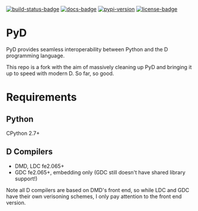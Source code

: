 [![build-status-badge]][build-status]
[![docs-badge]][docs]
[![pypi-version]][pypi]
[![license-badge]][license]

# PyD

PyD provides seamless interoperability between Python and the D programming language.

This repo is a fork with the aim of massively cleaning up PyD and bringing it up to
speed with modern D. So far, so good.

# Requirements

## Python

CPython 2.7+

## D Compilers

* DMD, LDC fe2.065+
* GDC fe2.065+, embedding only (GDC still doesn't have shared library support!)

Note all D compilers are based on DMD's front end, so while LDC and GDC have 
their own verisoning schemes, I only pay attention to the front end version. 


[build-status-badge]: https://travis-ci.org/John-Colvin/pyd.svg?branch=master
[build-status]: https://travis-ci.org/John-Colvin/pyd
[docs-badge]: https://readthedocs.org/projects/pyd/badge/
[docs]: http://pyd.readthedocs.org/
[pypi-version]: https://pypip.in/version/pyd/badge.svg
[pypi]: https://pypi.python.org/pypi/pyd
[license-badge]: https://pypip.in/license/pyd/badge.svg
[license]: https://pypi.python.org/pypi/pyd/
